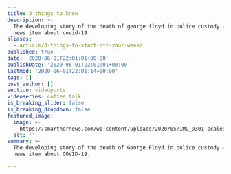```yaml
---
title: 3 things to know
description: >-
  The developing story of the death of george floyd in police custody - plus one
  news item about covid-19.
aliases:
  - article/3-things-to-start-off-your-week/
published: true
date: '2020-06-01T22:01:01+00:00'
publishDate: '2020-06-01T22:01:01+00:00'
lastmod: '2020-06-01T22:01:14+00:00'
tags: []
post_author: []
section: videoposts
videoseries: coffee talk
is_breaking_slider: false
is_breaking_dropdown: false
featured_image:
  image: >-
    https://smarthernews.com/wp-content/uploads/2020/05/IMG_9301-scaled-e1589841577220-890x1024.jpg
  alt: ''
summary: >-
  The developing story of the death of George Floyd in police custody – plus one
  news item about COVID-19.

---
```


